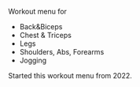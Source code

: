 Workout menu for
- Back&Biceps
- Chest & Triceps
- Legs
-	Shoulders, Abs, Forearms
-	Jogging 

Started this workout menu from 2022.

